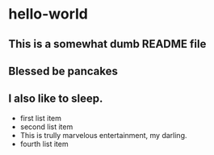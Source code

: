 # hello-world

## This is a somewhat dumb README file

Blessed be pancakes
--

I also like to sleep.
-

* first list item 
* second list item
* This is trully marvelous entertainment, my darling.
* fourth list item
